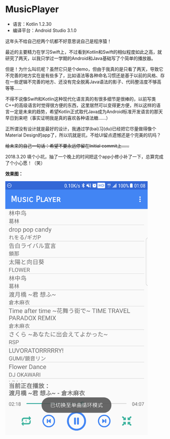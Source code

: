 # MusicPlayer

* 语言：Kotlin 1.2.30
* 编译平台：Android Studio 3.1.0


这年头不给自己挖两个坑都不好意思说自己是程序猿！

最近的主要精力在学习Swift上，不过看到Kotlin和Swift的相似程度如此之高，就研究了两天，以我只学过一学期的Android和Java基础写了个简单的播放器。

但是！为什么叫坑呢？虽然它只是个demo，但由于我真的是只看了两天，导致它不完善的地方实在是有些多了，比如语法等各种命名习惯还是基于以前的风格、存在一些逻辑不完善的地方、还没有完全脱离Java语法的影子、代码整洁度不够高等等……

不得不说像Swift和Kotlin这种现代化语言真的有很多细节是很棒的，以前写类C++的高级语言时觉得很方便的东西，这里居然可以变得更方便，所以这样的语言一定是未来的趋势，希望Kotlin正式取代Java成为Android标准开发语言的那天早日到来吧（事实证明我是真的喜欢各种语法糖……）

正所谓没有设计就是最好的设计，我通过学(bai)习(du)已经把它尽量做得像个Material Design的app了，所以坑就是坑，不给UI留点遗憾还是个完美的坑吗？

~~给未来的自己一句话：希望不要永远停留在Initial commit上……~~

2018.3.20 填个小坑，抽了一个晚上的时间把这个app小修小补了一下，总算完成了个小心愿！（笑）


**效果图：**

<img src="https://github.com/Neil-Steven/MusicPlayer/blob/master/Screenshots/Screenshot_20170820-010832.png" width="450" height="800" />